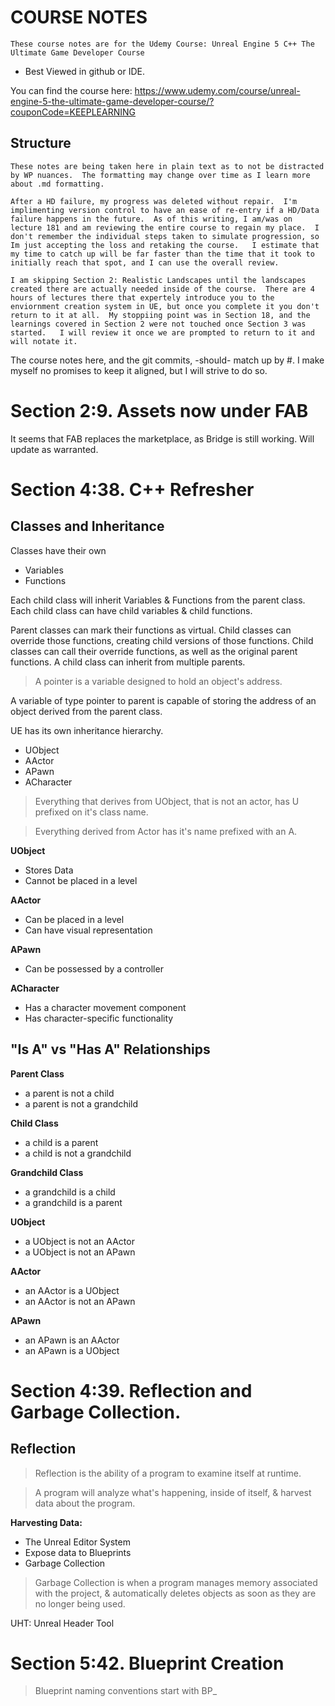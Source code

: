 #	COURSE NOTES
	These course notes are for the Udemy Course: Unreal Engine 5 C++ The Ultimate Game Developer Course

* Best Viewed in github or IDE.

You can find the course here:
https://www.udemy.com/course/unreal-engine-5-the-ultimate-game-developer-course/?couponCode=KEEPLEARNING

##	Structure
	These notes are being taken here in plain text as to not be distracted by WP nuances.  The formatting may change over time as I learn more about .md formatting.

	After a HD failure, my progress was deleted without repair.  I'm implimenting version control to have an ease of re-entry if a HD/Data failure happens in the future.  As of this writing, I am/was on lecture 181 and am reviewing the entire course to regain my place.  I don't remember the individual steps taken to simulate progression, so Im just accepting the loss and retaking the course.   I estimate that my time to catch up will be far faster than the time that it took to initially reach that spot, and I can use the overall review.

	I am skipping Section 2: Realistic Landscapes until the landscapes created there are actually needed inside of the course.  There are 4 hours of lectures there that expertely introduce you to the enviornment creation system in UE, but once you complete it you don't return to it at all.  My stoppiing point was in Section 18, and the learnings covered in Section 2 were not touched once Section 3 was started.   I will review it once we are prompted to return to it and will notate it.

The course notes here, and the git commits, -should- match up by #.  I make myself no promises to keep it aligned, but I will strive to do so.

# Section 2:9. Assets now under FAB

 

It seems that FAB replaces the marketplace, as Bridge is still working.   Will update as warranted.

# Section 4:38.	C++ Refresher
##	Classes and Inheritance

Classes have their own	
* Variables
* Functions

Each child class will inherit Variables & Functions from the parent class.
Each child class can have child variables & child functions.

Parent classes can mark their functions as virtual.  Child classes can override those functions, creating child versions of those functions.
Child classes can call their override functions, as well as the original parent functions.
A child class can inherit from multiple parents.

> A pointer is a variable designed to hold an object's address.

A variable of type pointer to parent is capable of storing the address of an object derived from the parent class.

UE has its own inheritance hierarchy.
* UObject
* AActor
* APawn
* ACharacter

> Everything that derives from UObject, that is not an actor, has U prefixed on it's class name.

> Everything derived from Actor has it's name prefixed with an A.

**UObject**
* Stores Data
* Cannot be placed in a level

**AActor**
* Can be placed in a level
* Can have visual representation

**APawn**
* Can be possessed by a controller

**ACharacter**
* Has a character movement component
* Has character-specific functionality

## "Is A" vs "Has A" Relationships

**Parent Class**
* a parent is not a child
* a parent is not a grandchild

**Child Class**
* a child is a parent
* a child is not a grandchild

**Grandchild Class**
* a grandchild is a child
* a grandchild is a parent

**UObject**
* a UObject is not an AActor
* a UObject is not an APawn

**AActor**
* an AActor is a UObject
* an AActor is not an APawn

**APawn**
* an APawn is an AActor
* an APawn is a UObject

# Section 4:39. Reflection and Garbage Collection.

## Reflection

> Reflection is the ability of a program to examine itself at runtime.

> A program will analyze what's happening, inside of itself, & harvest data about the program.

**Harvesting Data:**
* The Unreal Editor System
* Expose data to Blueprints
* Garbage Collection

> Garbage Collection is when a program manages memory associated with the project, & automatically deletes objects as soon as they are no longer being used.

UHT: Unreal Header Tool

# Section 5:42. Blueprint Creation

> Blueprint naming conventions start with BP_
> 